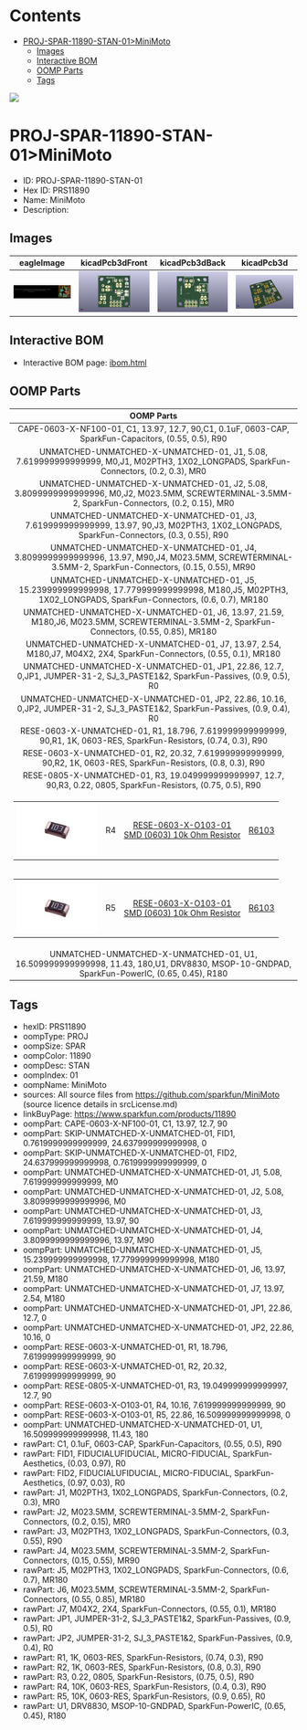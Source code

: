 



Contents
========

* [PROJ-SPAR-11890-STAN-01>MiniMoto](#proj-spar-11890-stan-01minimoto)
	* [Images](#images)
	* [Interactive BOM](#interactive-bom)
	* [OOMP Parts](#oomp-parts)
	* [Tags](#tags)
  
![][im]
# PROJ-SPAR-11890-STAN-01>MiniMoto

- ID: PROJ-SPAR-11890-STAN-01
- Hex ID: PRS11890
- Name: MiniMoto
- Description: 

## Images
  
  

|eagleImage|kicadPcb3dFront|kicadPcb3dBack|kicadPcb3d|
| :---: | :---: | :---: | :---: |
|[![eagleImage](eagleImage_140.png)](eagleImage_600.png)|[![kicadPcb3dFront](kicadPcb3dFront_140.png)](kicadPcb3dFront_600.png)|[![kicadPcb3dBack](kicadPcb3dBack_140.png)](kicadPcb3dBack_600.png)|[![kicadPcb3d](kicadPcb3d_140.png)](kicadPcb3d_600.png)|

## Interactive BOM

- Interactive BOM page: [ibom.html](kicad/bom/ibom.html)

## OOMP Parts
  

|OOMP Parts|
| :---: |
|CAPE-0603-X-NF100-01, C1, 13.97, 12.7, 90,C1, 0.1uF, 0603-CAP, SparkFun-Capacitors, (0.55, 0.5), R90|
|UNMATCHED-UNMATCHED-X-UNMATCHED-01, J1, 5.08, 7.619999999999999, M0,J1, M02PTH3, 1X02_LONGPADS, SparkFun-Connectors, (0.2, 0.3), MR0|
|UNMATCHED-UNMATCHED-X-UNMATCHED-01, J2, 5.08, 3.8099999999999996, M0,J2, M023.5MM, SCREWTERMINAL-3.5MM-2, SparkFun-Connectors, (0.2, 0.15), MR0|
|UNMATCHED-UNMATCHED-X-UNMATCHED-01, J3, 7.619999999999999, 13.97, 90,J3, M02PTH3, 1X02_LONGPADS, SparkFun-Connectors, (0.3, 0.55), R90|
|UNMATCHED-UNMATCHED-X-UNMATCHED-01, J4, 3.8099999999999996, 13.97, M90,J4, M023.5MM, SCREWTERMINAL-3.5MM-2, SparkFun-Connectors, (0.15, 0.55), MR90|
|UNMATCHED-UNMATCHED-X-UNMATCHED-01, J5, 15.239999999999998, 17.779999999999998, M180,J5, M02PTH3, 1X02_LONGPADS, SparkFun-Connectors, (0.6, 0.7), MR180|
|UNMATCHED-UNMATCHED-X-UNMATCHED-01, J6, 13.97, 21.59, M180,J6, M023.5MM, SCREWTERMINAL-3.5MM-2, SparkFun-Connectors, (0.55, 0.85), MR180|
|UNMATCHED-UNMATCHED-X-UNMATCHED-01, J7, 13.97, 2.54, M180,J7, M04X2, 2X4, SparkFun-Connectors, (0.55, 0.1), MR180|
|UNMATCHED-UNMATCHED-X-UNMATCHED-01, JP1, 22.86, 12.7, 0,JP1, JUMPER-31-2, SJ_3_PASTE1&2, SparkFun-Passives, (0.9, 0.5), R0|
|UNMATCHED-UNMATCHED-X-UNMATCHED-01, JP2, 22.86, 10.16, 0,JP2, JUMPER-31-2, SJ_3_PASTE1&2, SparkFun-Passives, (0.9, 0.4), R0|
|RESE-0603-X-UNMATCHED-01, R1, 18.796, 7.619999999999999, 90,R1, 1K, 0603-RES, SparkFun-Resistors, (0.74, 0.3), R90|
|RESE-0603-X-UNMATCHED-01, R2, 20.32, 7.619999999999999, 90,R2, 1K, 0603-RES, SparkFun-Resistors, (0.8, 0.3), R90|
|RESE-0805-X-UNMATCHED-01, R3, 19.049999999999997, 12.7, 90,R3, 0.22, 0805, SparkFun-Resistors, (0.75, 0.5), R90|
|<table><tr><td>![RESE-0603-X-O103-01](https://raw.githubusercontent.com/oomlout/oomlout_OOMP_parts/main/RESE-0603-X-O103-01/image_140.jpg)</td><td> R4</td><td>[RESE-0603-X-O103-01<br>SMD (0603) 10k Ohm Resistor](https://github.com/oomlout/oomlout_OOMP_parts/tree/main/RESE-0603-X-O103-01/)</td><td>[R6103](https://github.com/oomlout/oomlout_OOMP_parts/tree/main/RESE-0603-X-O103-01/)</td></tr></table>|
|<table><tr><td>![RESE-0603-X-O103-01](https://raw.githubusercontent.com/oomlout/oomlout_OOMP_parts/main/RESE-0603-X-O103-01/image_140.jpg)</td><td> R5</td><td>[RESE-0603-X-O103-01<br>SMD (0603) 10k Ohm Resistor](https://github.com/oomlout/oomlout_OOMP_parts/tree/main/RESE-0603-X-O103-01/)</td><td>[R6103](https://github.com/oomlout/oomlout_OOMP_parts/tree/main/RESE-0603-X-O103-01/)</td></tr></table>|
|UNMATCHED-UNMATCHED-X-UNMATCHED-01, U1, 16.509999999999998, 11.43, 180,U1, DRV8830, MSOP-10-GNDPAD, SparkFun-PowerIC, (0.65, 0.45), R180|

## Tags

- hexID: PRS11890
- oompType: PROJ
- oompSize: SPAR
- oompColor: 11890
- oompDesc: STAN
- oompIndex: 01
- oompName: MiniMoto
- sources: All source files from https://github.com/sparkfun/MiniMoto (source licence details in srcLicense.md)
- linkBuyPage: https://www.sparkfun.com/products/11890
- oompPart: CAPE-0603-X-NF100-01, C1, 13.97, 12.7, 90
- oompPart: SKIP-UNMATCHED-X-UNMATCHED-01, FID1, 0.7619999999999999, 24.637999999999998, 0
- oompPart: SKIP-UNMATCHED-X-UNMATCHED-01, FID2, 24.637999999999998, 0.7619999999999999, 0
- oompPart: UNMATCHED-UNMATCHED-X-UNMATCHED-01, J1, 5.08, 7.619999999999999, M0
- oompPart: UNMATCHED-UNMATCHED-X-UNMATCHED-01, J2, 5.08, 3.8099999999999996, M0
- oompPart: UNMATCHED-UNMATCHED-X-UNMATCHED-01, J3, 7.619999999999999, 13.97, 90
- oompPart: UNMATCHED-UNMATCHED-X-UNMATCHED-01, J4, 3.8099999999999996, 13.97, M90
- oompPart: UNMATCHED-UNMATCHED-X-UNMATCHED-01, J5, 15.239999999999998, 17.779999999999998, M180
- oompPart: UNMATCHED-UNMATCHED-X-UNMATCHED-01, J6, 13.97, 21.59, M180
- oompPart: UNMATCHED-UNMATCHED-X-UNMATCHED-01, J7, 13.97, 2.54, M180
- oompPart: UNMATCHED-UNMATCHED-X-UNMATCHED-01, JP1, 22.86, 12.7, 0
- oompPart: UNMATCHED-UNMATCHED-X-UNMATCHED-01, JP2, 22.86, 10.16, 0
- oompPart: RESE-0603-X-UNMATCHED-01, R1, 18.796, 7.619999999999999, 90
- oompPart: RESE-0603-X-UNMATCHED-01, R2, 20.32, 7.619999999999999, 90
- oompPart: RESE-0805-X-UNMATCHED-01, R3, 19.049999999999997, 12.7, 90
- oompPart: RESE-0603-X-O103-01, R4, 10.16, 7.619999999999999, 90
- oompPart: RESE-0603-X-O103-01, R5, 22.86, 16.509999999999998, 0
- oompPart: UNMATCHED-UNMATCHED-X-UNMATCHED-01, U1, 16.509999999999998, 11.43, 180
- rawPart: C1, 0.1uF, 0603-CAP, SparkFun-Capacitors, (0.55, 0.5), R90
- rawPart: FID1, FIDUCIALUFIDUCIAL, MICRO-FIDUCIAL, SparkFun-Aesthetics, (0.03, 0.97), R0
- rawPart: FID2, FIDUCIALUFIDUCIAL, MICRO-FIDUCIAL, SparkFun-Aesthetics, (0.97, 0.03), R0
- rawPart: J1, M02PTH3, 1X02_LONGPADS, SparkFun-Connectors, (0.2, 0.3), MR0
- rawPart: J2, M023.5MM, SCREWTERMINAL-3.5MM-2, SparkFun-Connectors, (0.2, 0.15), MR0
- rawPart: J3, M02PTH3, 1X02_LONGPADS, SparkFun-Connectors, (0.3, 0.55), R90
- rawPart: J4, M023.5MM, SCREWTERMINAL-3.5MM-2, SparkFun-Connectors, (0.15, 0.55), MR90
- rawPart: J5, M02PTH3, 1X02_LONGPADS, SparkFun-Connectors, (0.6, 0.7), MR180
- rawPart: J6, M023.5MM, SCREWTERMINAL-3.5MM-2, SparkFun-Connectors, (0.55, 0.85), MR180
- rawPart: J7, M04X2, 2X4, SparkFun-Connectors, (0.55, 0.1), MR180
- rawPart: JP1, JUMPER-31-2, SJ_3_PASTE1&2, SparkFun-Passives, (0.9, 0.5), R0
- rawPart: JP2, JUMPER-31-2, SJ_3_PASTE1&2, SparkFun-Passives, (0.9, 0.4), R0
- rawPart: R1, 1K, 0603-RES, SparkFun-Resistors, (0.74, 0.3), R90
- rawPart: R2, 1K, 0603-RES, SparkFun-Resistors, (0.8, 0.3), R90
- rawPart: R3, 0.22, 0805, SparkFun-Resistors, (0.75, 0.5), R90
- rawPart: R4, 10K, 0603-RES, SparkFun-Resistors, (0.4, 0.3), R90
- rawPart: R5, 10K, 0603-RES, SparkFun-Resistors, (0.9, 0.65), R0
- rawPart: U1, DRV8830, MSOP-10-GNDPAD, SparkFun-PowerIC, (0.65, 0.45), R180



[im]: kicadPcb3d_450.png
